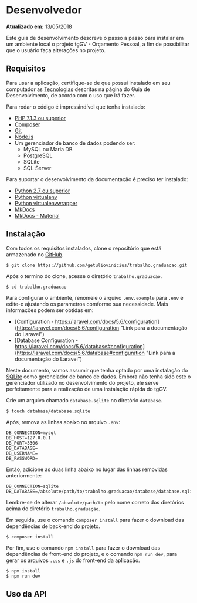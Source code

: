 Desenvolvedor
=============

**Atualizado em:** 13/05/2018

Este guia de desenvolvimento descreve o passo a passo para instalar em um ambiente local o projeto tgGV - Orçamento Pessoal, a fim de possibilitar que o usuário faça alterações no projeto.

Requisitos
----------

Para usar a aplicação, certifique-se de que possui instalado em seu computador as [Tecnologias](../guia-desenvolvimento/4-tecnologias.md) descritas na página do Guia de Desenvolvimento, de acordo com o uso que irá fazer.

Para rodar o código é impressindível que tenha instalado:

+ [PHP 7.1.3 ou superior](http://php.net/manual/pt_BR/install.php "Link para documentação do PHP")
+ [Composer](https://getcomposer.org/doc/00-intro.md#installation-linux-unix-osx "Link para a documentação do Composer")
+ [Git](https://git-scm.com/download/linux "Link para a documentação do Git")
+ [Node.js](https://nodejs.org/en/download/package-manager/ "Link para a documentação do Node.js")
+ Um gerenciador de banco de dados podendo ser:
    - MySQL ou Maria DB
    - PostgreSQL
    - SQLite
    - SQL Server

Para suportar o desenvolvimento da documentação é preciso ter instalado:

+ [Python 2.7 ou superior](https://www.python.org/downloads/ "Link para a documentação do Python")
+ [Python virtualenv](https://pypi.org/project/virtualenv/ "Link para a página do pacote no PyPI")
+ [Python virtualenvwrapper](https://pypi.org/project/virtualenvwrapper/ "Link para a página do pacote no PyPI")
+ [MkDocs](http://www.mkdocs.org/#installation "Link para a documentação do MkDocs")
+ [MkDocs - Material](https://squidfunk.github.io/mkdocs-material/getting-started/ "Link para a documentação do MkDocs - Material")

Instalação
----------

Com todos os requisitos instalados, clone o repositório que está armazenado no [GitHub](https://github.com/getuliovinicius/trabalho.graduacao "Link para o repositório").

```
$ git clone https://github.com/getuliovinicius/trabalho.graduacao.git
```

Após o termino do clone, acesse o diretório `trabalho.graduacao`.

```
$ cd trabalho.graduacao
```

Para configurar o ambiente, renomeie o arquivo `.env.exemple` para `.env` e edite-o ajustando os parametros comforme sua necessidade. Mais informações podem ser obtidas em:

+ [Configuration - https://laravel.com/docs/5.6/configuration](https://laravel.com/docs/5.6/configuration "Link para a documentação do Laravel")
+ [Database Configuration - https://laravel.com/docs/5.6/database#configuration](https://laravel.com/docs/5.6/database#configuration "Link para a documentação do Laravel")

Neste documento, vamos assumir que tenha optado por uma instalação do [SQLite](https://sqlite.org/download.html "Link para a página de Donwload do SQLite") como gerenciador de banco de dados. Embora não tenha sido este o gerenciador utilizado no desenvolvimento do projeto, ele serve perfeitamente para a realização de uma instalação rápida do tgGV.

Crie um arquivo chamado `database.sqlite` no diretório `database`.

```
$ touch database/database.sqlite
```

Após, remova as linhas abaixo no arquivo `.env`:

```env
DB_CONNECTION=mysql
DB_HOST=127.0.0.1
DB_PORT=3306
DB_DATABASE=
DB_USERNAME=
DB_PASSWORD=
```

Então, adicione as duas linha abaixo no lugar das linhas removidas anteriormente:

```env
DB_CONNECTION=sqlite
DB_DATABASE=/absolute/path/to/trabalho.graduacao/database/database.sqlite
```

Lembre-se de alterar `/absolute/path/to` pelo nome correto dos diretórios acima do diretório `trabalho.graduação`.

Em seguida, use o comando `composer install` para fazer o download das dependências de back-end do projeto.

```
$ composer install
```

Por fim, use o comando `npm install` para fazer o download das dependências de front-end do projeto, e o comando `npm run dev`, para gerar os arquivos `.css` e `.js` do front-end da aplicação.

```
$ npm install
$ npm run dev
```

Uso da API
----------